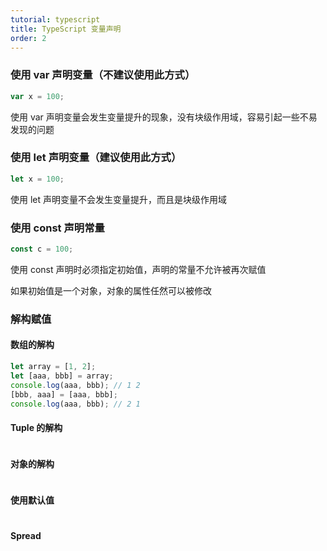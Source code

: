 ```yaml
---
tutorial: typescript
title: TypeScript 变量声明
order: 2
---
```


### 使用 var 声明变量（不建议使用此方式）

```typescript
var x = 100;
```

使用 var 声明变量会发生变量提升的现象，没有块级作用域，容易引起一些不易发现的问题

### 使用 let 声明变量（建议使用此方式）

```typescript
let x = 100;
```

使用 let 声明变量不会发生变量提升，而且是块级作用域

### 使用 const 声明常量

```typescript
const c = 100;
```

使用 const 声明时必须指定初始值，声明的常量不允许被再次赋值

如果初始值是一个对象，对象的属性任然可以被修改

### 解构赋值

#### 数组的解构

```typescript
let array = [1, 2];
let [aaa, bbb] = array;
console.log(aaa, bbb); // 1 2
[bbb, aaa] = [aaa, bbb];
console.log(aaa, bbb); // 2 1
```

#### Tuple 的解构

```typescript

```

#### 对象的解构

```typescript

```

#### 使用默认值

```typescript

```

#### Spread

```typescript

```
